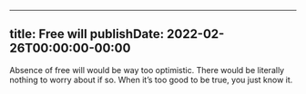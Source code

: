 
---
title: Free will
publishDate: 2022-02-26T00:00:00-00:00
---

 Absence of free will would be way too optimistic. There would be literally nothing to worry about if so. When it’s too good to be true, you just know it.
